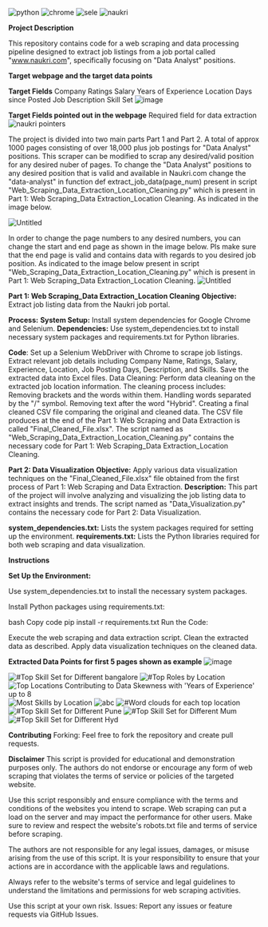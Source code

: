 ![python](https://github.com/user-attachments/assets/8277b8a6-c22c-47d2-be0a-594111c9360b) ![chrome](https://github.com/user-attachments/assets/b97fca06-c67b-4eb2-8bda-90c113eda2dd) ![sele](https://github.com/user-attachments/assets/b248a567-3a6e-4462-967a-d1aad88f8d30) ![naukri](https://github.com/user-attachments/assets/f9d4f73a-072a-4ec9-9c85-03a530895ca8) 


**Project Description**

This repository contains code for a web scraping and data processing pipeline designed to extract job listings from a job portal called "www.naukri.com", specifically focusing on "Data Analyst" positions. 


**Target webpage and the target data points**

**Target Fields** 
Company	Ratings	Salary	Years of Experience	Location	Days since Posted	Job Description	Skill Set
![image](https://github.com/user-attachments/assets/b9114b10-ce0f-4a29-b923-49d3033b8192)


**Target Fields pointed out in the webpage**
Required field for data extraction 
![naukri pointers](https://github.com/user-attachments/assets/8ec8b841-a90a-4820-8176-f05d651a21eb)





The project is divided into two main parts Part 1 and Part 2. A total of approx 1000 pages consisting of over 18,000 plus job postings for "Data Analyst" positions. This scraper can be modified to scrap any desired/valid position for any desired nuber of pages. To change the "Data Analyst" positions to any desired position that is valid and available in Naukri.com change the "data-analyst" in function def extract_job_data(page_num) present in script "Web_Scraping_Data_Extraction_Location_Cleaning.py" which is present in Part 1: Web Scraping_Data Extraction_Location Cleaning. As indicated in the image below.


![Untitled](https://github.com/user-attachments/assets/41ff5b92-28b5-4402-b249-91f25d3d0220)

In order to change the page numbers to any desired numbers, you can change the start and end page as shown in the image below. Pls make sure that the end page is valid and contains data with regards to you desired job position. As indicated to the image below present in script "Web_Scraping_Data_Extraction_Location_Cleaning.py" which is present in Part 1: Web Scraping_Data Extraction_Location Cleaning.
![Untitled](https://github.com/user-attachments/assets/fb886bea-c92d-4bb6-93d1-fe30a3b909e9)



**Part 1: Web Scraping_Data Extraction_Location Cleaning**
**Objective:** 
   Extract job listing data from the Naukri job portal.

**Process:**
 **System Setup:** 
   Install system dependencies for Google Chrome and Selenium.
 **Dependencies:** 
   Use system_dependencies.txt to install necessary system packages and requirements.txt for Python libraries.

 **Code**:
   Set up a Selenium WebDriver with Chrome to scrape job listings.
   Extract relevant job details including Company Name, Ratings, Salary, Experience, Location, Job Posting Days, Description, and Skills.
   Save the extracted data into Excel files.
   Data Cleaning: Perform data cleaning on the extracted job location information. The cleaning process includes:
   Removing brackets and the words within them.
   Handling words separated by the "/" symbol.
   Removing text after the word "Hybrid".
   Creating a final cleaned CSV file comparing the original and cleaned data. The CSV file produces at the end of the Part 1: Web Scraping and Data Extraction is called "Final_Cleaned_File.xlsx".
   The script named as "Web_Scraping_Data_Extraction_Location_Cleaning.py" contains the necessary code for Part 1: Web Scraping_Data Extraction_Location Cleaning.

**Part 2: Data Visualization**
**Objective:**
   Apply various data visualization techniques on the "Final_Cleaned_File.xlsx" file obtained from the first process of Part 1: Web Scraping and Data Extraction.
**Description:**
   This part of the project will involve analyzing and visualizing the job listing data to extract insights and trends.
   The script named as "Data_Visualization.py" contains the necessary code for Part 2: Data Visualization.

**system_dependencies.txt:**
   Lists the system packages required for setting up the environment.
**requirements.txt:**
   Lists the Python libraries required for both web scraping and data visualization.

**Instructions**

 **Set Up the Environment:**

  Use system_dependencies.txt to install the necessary system packages.

  Install Python packages using requirements.txt:

  bash
  Copy code
  pip install -r requirements.txt
  Run the Code:

  Execute the web scraping and data extraction script.
  Clean the extracted data as described.
  Apply data visualization techniques on the cleaned data.



  **Extracted Data Points for first 5 pages shown as example**
![image](https://github.com/user-attachments/assets/2946e8f0-72d5-4460-89b6-d89b9f5a6965)


  


![#Top Skill Set for Different bangalore](https://github.com/user-attachments/assets/3ad81595-d848-4984-8379-88fcc7ddb56c)
![#Top Roles by Location](https://github.com/user-attachments/assets/72322fad-4167-41d4-9c95-d72ef3360ac0)
![Top Locations Contributing to Data Skewness with 'Years of Experience' up to 8](https://github.com/user-attachments/assets/77d74179-2824-4a41-a6b8-f899853ec9a1)
![Most Skills by Location](https://github.com/user-attachments/assets/9ceb8ef2-0f04-42fb-a6b7-93abd9a08f76)
![abc](https://github.com/user-attachments/assets/51e9d05b-30d6-42b0-9647-8403af598b34)
![#Word clouds for each top location](https://github.com/user-attachments/assets/85712555-f96e-4279-86aa-69386abbb957)
![#Top Skill Set for Different Pune](https://github.com/user-attachments/assets/91255ce3-5bfd-4a11-8075-261f8989e17c)
![#Top Skill Set for Different Mum](https://github.com/user-attachments/assets/0697b7cc-1267-46e0-a803-127e4bcd56d1)
![#Top Skill Set for Different Hyd](https://github.com/user-attachments/assets/179d4ec6-7248-4340-aed5-56bfa35645f3)



**Contributing**
  Forking: Feel free to fork the repository and create pull requests.


**Disclaimer**
  This script is provided for educational and demonstration purposes only. The authors do not endorse or encourage any form of web scraping that violates the terms of service or policies of the targeted website.

  Use this script responsibly and ensure compliance with the terms and conditions of the websites you intend to scrape. Web scraping can put a load on the server and may impact the performance for other users. Make sure   to review and respect the website's robots.txt file and terms of service before scraping.

  The authors are not responsible for any legal issues, damages, or misuse arising from the use of this script. It is your responsibility to ensure that your actions are in accordance with the applicable laws and   regulations.

  Always refer to the website's terms of service and legal guidelines to understand the limitations and permissions for web scraping activities.

  Use this script at your own risk.
  Issues: Report any issues or feature requests via GitHub Issues.
